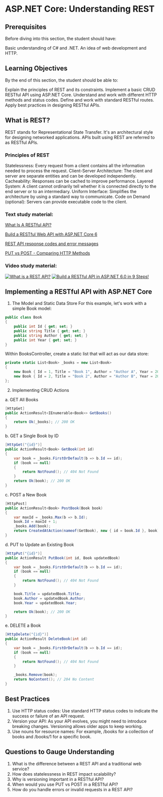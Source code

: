 # ASP.NET Core: Understanding REST

## Prerequisites
Before diving into this section, the student should have:

Basic understanding of C# and .NET.
An idea of web development and HTTP.

## Learning Objectives
By the end of this section, the student should be able to:

Explain the principles of REST and its constraints.
Implement a basic CRUD RESTful API using ASP.NET Core.
Understand and work with different HTTP methods and status codes.
Define and work with standard RESTful routes.
Apply best practices in designing RESTful APIs.

## What is REST?
REST stands for Representational State Transfer. It's an architectural style for designing networked applications. APIs built using REST are referred to as RESTful APIs.

### Principles of REST
Statelessness: Every request from a client contains all the information needed to process the request.
Client-Server Architecture: The client and server are separate entities and can be developed independently.
Cacheability: Responses can be cached to improve performance.
Layered System: A client cannot ordinarily tell whether it is connected directly to the end server or to an intermediary.
Uniform Interface: Simplifies the architecture by using a standard way to communicate.
Code on Demand (optional): Servers can provide executable code to the client.

### Text study material:
[What Is A RESTful API?](https://aws.amazon.com/what-is/restful-api/)

[Build a RESTful Web API with ASP.NET Core 6](https://medium.com/net-core/build-a-restful-web-api-with-asp-net-core-6-30747197e229)

[REST API response codes and error messages](https://www.ibm.com/docs/en/odm/8.5.1?topic=api-rest-response-codes-error-messages)

[PUT vs POST - Comparing HTTP Methods](https://www.keycdn.com/support/put-vs-post)
### Video study material:
[![What is a REST API?](https://img.youtube.com/vi/lsMQRaeKNDk/0.jpg)](https://www.youtube.com/watch?v=lsMQRaeKNDk)
[![Build a RESTful API in ASP.NET 6.0 in 9 Steps!](https://img.youtube.com/vi/Tj3qsKSNvMk/0.jpg)](https://www.youtube.com/watch?v=Tj3qsKSNvMk)

## Implementing a RESTful API with ASP.NET Core

1. The Model and Static Data Store
For this example, let's work with a simple Book model:

```csharp
public class Book
{
    public int Id { get; set; }
    public string Title { get; set; }
    public string Author { get; set; }
    public int Year { get; set; }
}
```

Within BooksController, create a static list that will act as our data store:
```csharp
private static List<Book> _books = new List<Book>
{
    new Book { Id = 1, Title = "Book 1", Author = "Author A", Year = 2001 },
    new Book { Id = 2, Title = "Book 2", Author = "Author B", Year = 2002 }
};
```
2. Implementing CRUD Actions

a. GET All Books

```csharp
[HttpGet]
public ActionResult<IEnumerable<Book>> GetBooks()
{
    return Ok(_books); // 200 OK
}
```

b. GET a Single Book by ID

```csharp
[HttpGet("{id}")]
public ActionResult<Book> GetBook(int id)
{
    var book = _books.FirstOrDefault(b => b.Id == id);
    if (book == null)
    {
        return NotFound(); // 404 Not Found
    }
    return Ok(book); // 200 OK
}
```

c. POST a New Book

```csharp
[HttpPost]
public ActionResult<Book> PostBook(Book book)
{
    var maxId = _books.Max(b => b.Id);
    book.Id = maxId + 1;
    _books.Add(book);
    return CreatedAtAction(nameof(GetBook), new { id = book.Id }, book); // 201 Created
}
```

d. PUT to Update an Existing Book

```csharp
[HttpPut("{id}")]
public ActionResult PutBook(int id, Book updatedBook)
{
    var book = _books.FirstOrDefault(b => b.Id == id);
    if (book == null)
    {
        return NotFound(); // 404 Not Found
    }

    book.Title = updatedBook.Title;
    book.Author = updatedBook.Author;
    book.Year = updatedBook.Year;

    return Ok(book); // 200 OK
}
```

e. DELETE a Book

```csharp
[HttpDelete("{id}")]
public ActionResult DeleteBook(int id)
{
    var book = _books.FirstOrDefault(b => b.Id == id);
    if (book == null)
    {
        return NotFound(); // 404 Not Found
    }

    _books.Remove(book);
    return NoContent(); // 204 No Content
}
```

## Best Practices
1. Use HTTP status codes: Use standard HTTP status codes to indicate the success or failure of an API request.
2. Version your API: As your API evolves, you might need to introduce breaking changes. Versioning allows older apps to keep working.
3. Use nouns for resource names: For example, /books for a collection of books and /books/1 for a specific book.

## Questions to Gauge Understanding
1. What is the difference between a REST API and a traditional web service?
2. How does statelessness in REST impact scalability?
3. Why is versioning important in a RESTful API?
4. When would you use PUT vs POST in a RESTful API?
5. How do you handle errors or invalid requests in a REST API?
